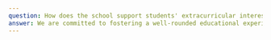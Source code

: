 ```yaml
---
question: How does the school support students' extracurricular interests and hobbies?
answer: We are committed to fostering a well-rounded educational experience. In addition to our academic curriculum, we offer various extracurricular activities and clubs that cater to a range of interests, from arts and sports to science and technology. These activities are designed to enhance students' skills and passions outside the traditional classroom setting.
---
```

